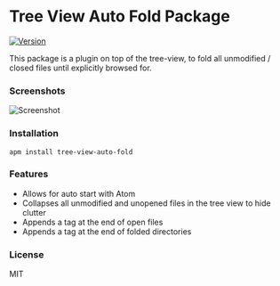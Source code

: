 # Tree View Auto Fold Package

[![Version](https://img.shields.io/badge/Version-1.0.0-brightgreen.svg?style=flat-square)](https://atom.io/packages/atom-tree-view-auto-fold)

This package is a plugin on top of the tree-view, to fold all unmodified / closed files until explicitly browsed for.

### Screenshots

![Screenshot](https://github.com/NutterV/atom-tree-view-auto-fold/demo.gif)

### Installation

```
apm install tree-view-auto-fold
```

### Features

* Allows for auto start with Atom
* Collapses all unmodified and unopened files in the tree view to hide clutter
* Appends a tag at the end of open files
* Appends a tag at the end of folded directories

### License

MIT
